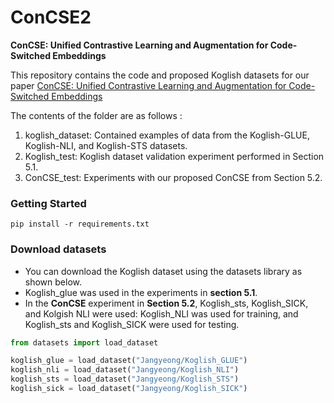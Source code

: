 # ConCSE2
**ConCSE: Unified Contrastive Learning and Augmentation for Code-Switched Embeddings**

This repository contains the code and proposed Koglish datasets for our paper [ConCSE: Unified Contrastive Learning and Augmentation for Code-Switched Embeddings](https://arxiv.org/abs/2409.00120)

The contents of the folder are as follows : 
1. koglish_dataset: Contained examples of data from the Koglish-GLUE, Koglish-NLI, and Koglish-STS datasets.
2. Koglish_test: Koglish dataset validation experiment performed in Section 5.1.
3. ConCSE_test: Experiments with our proposed ConCSE from Section 5.2.

### Getting Started ###
```
pip install -r requirements.txt
```

### Download datasets ###
* You can download the Koglish dataset using the datasets library as shown below.
* Koglish_glue was used in the experiments in **section 5.1**. 
* In the **ConCSE** experiment in **Section 5.2**, Koglish_sts, Koglish_SICK, and Kolgish NLI were used: Koglish_NLI was used for training, and Koglish_sts and Koglish_SICK were used for testing.
``` python
from datasets import load_dataset

koglish_glue = load_dataset("Jangyeong/Koglish_GLUE")
koglish_nli = load_dataset("Jangyeong/Koglish_NLI")
koglish_sts = load_dataset("Jangyeong/Koglish_STS")
koglish_sick = load_dataset("Jangyeong/Koglish_SICK")
```
 

